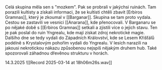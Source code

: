 Celá skupina měla sen s "mozkem". Pak se probrali v jakýchsi ruinách.
Tam porazili kultisty a získali informaci, že se kultisti chtěli zbavit [Erbiros Gramnas]], který je zkoumal v [[Barganar]]. 
Skupina se tam proto vydala. Cestou se zastavili ve vesnici [[Anarana]], kde přenocovali.
V Barganaru se po nějaké době s [[Erbiros Gramnas]] setkali a zjistili více o jejich stavu.
Ten je pak poslal do ruin Yngrealu, kde mají získat zdroj nekrotické magie.
Dalšího dne se tedy vydali do Západních Království, kde se Lesem Křišťálů podélně s Krystalovým pohořím vydali do Yngrealu.
V lesích narazili na jakousi nekrotickou nákazu způsobenou nejspíš nějakým druhem hub.
Také spozorovali záhadnou dřevěnou strukturu v horách.



14.3.2025 ![[Record 2025-03-14 at 18h06m26s.wav]]
